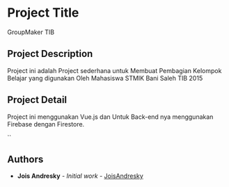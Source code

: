 # Project Title

GroupMaker TIB

## Project Description

Project ini adalah Project sederhana untuk Membuat Pembagian Kelompok Belajar yang digunakan Oleh Mahasiswa STMIK Bani Saleh TIB 2015

## Project Detail

Project ini menggunakan Vue.js dan Untuk Back-end nya menggunakan Firebase dengan Firestore.

``

## Authors

* **Jois Andresky** - *Initial work* - [JoisAndresky](https://github.com/joisandresky)
